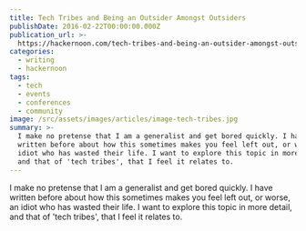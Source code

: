 ```yaml
---
title: Tech Tribes and Being an Outsider Amongst Outsiders
publishDate: 2016-02-22T00:00:00.000Z
publication_url: >-
  https://hackernoon.com/tech-tribes-and-being-an-outsider-amongst-outsiders-16acef958f7#.5ouxsl6h4
categories:
  - writing
  - hackernoon
tags:
  - tech
  - events
  - conferences
  - community
image: /src/assets/images/articles/image-tech-tribes.jpg
summary: >-
  I make no pretense that I am a generalist and get bored quickly. I have
  written before about how this sometimes makes you feel left out, or worse, an
  idiot who has wasted their life. I want to explore this topic in more detail,
  and that of 'tech tribes', that I feel it relates to.
---
```


I make no pretense that I am a generalist and get bored quickly. I have written before about how this sometimes makes you feel left out, or worse, an idiot who has wasted their life. I want to explore this topic in more detail, and that of 'tech tribes', that I feel it relates to.
